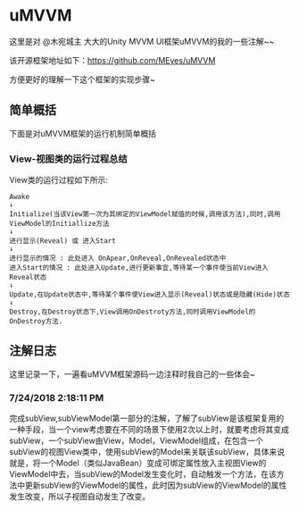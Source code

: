 # uMVVM #

这里是对 @木宛城主 大大的Unity MVVM UI框架uMVVM的我的一些注解~~

该开源框架地址如下：https://github.com/MEyes/uMVVM

方便更好的理解一下这个框架的实现步骤~

## 简单概括 ##
下面是对uMVVM框架的运行机制简单概括

### View-视图类的运行过程总结 ###
View类的运行过程如下所示:

	Awake  
	↓  
	Initialize(当该View第一次为其绑定的ViewModel赋值的时候,调用该方法),同时,调用ViewModel的Initiallize方法    
	↓  
	进行显示(Reveal) 或 进入Start  
	↓  
	进行显示的情况 : 此处进入 OnApear,OnReveal,OnRevealed状态中  
	进入Start的情况 : 此处进入Update,进行更新事宜,等待某一个事件使当前View进入Reveal状态  
	↓  
	Update,在Update状态中,等待某个事件使View进入显示(Reveal)状态或是隐藏(Hide)状态  
	↓  
	Destroy,在Destroy状态下,View调用OnDestroty方法,同时调用ViewModel的OnDestroy方法.




## 注解日志 ##
这里记录一下，一遍看uMVVM框架源码一边注释时我自己的一些体会~

### 7/24/2018 2:18:11 PM  ###
完成subView,subViewModel第一部分的注解，了解了subView是该框架复用的一种手段，当一个view考虑要在不同的场景下使用2次以上时，就要考虑将其变成subView，一个subView由View，Model，ViewModel组成，在包含一个subView的视图View类中，使用subView的Model来关联该subView，具体来说就是，将一个Model（类似JavaBean）变成可绑定属性放入主视图View的ViewModel中去，当subView的Model发生变化时，自动触发一个方法，在该方法中更新subView的ViewModel的属性，此时因为subView的ViewModel的属性发生改变，所以子视图自动发生了改变。